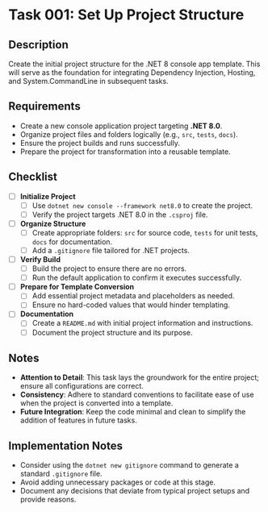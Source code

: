 # Task 001: Set Up Project Structure

## Description

Create the initial project structure for the .NET 8 console app template. This will serve as the foundation for integrating Dependency Injection, Hosting, and System.CommandLine in subsequent tasks.

## Requirements

- Create a new console application project targeting **.NET 8.0**.
- Organize project files and folders logically (e.g., `src`, `tests`, `docs`).
- Ensure the project builds and runs successfully.
- Prepare the project for transformation into a reusable template.

## Checklist

- [ ] **Initialize Project**
    - [ ] Use `dotnet new console --framework net8.0` to create the project.
    - [ ] Verify the project targets .NET 8.0 in the `.csproj` file.
- [ ] **Organize Structure**
    - [ ] Create appropriate folders: `src` for source code, `tests` for unit tests, `docs` for documentation.
    - [ ] Add a `.gitignore` file tailored for .NET projects.
- [ ] **Verify Build**
    - [ ] Build the project to ensure there are no errors.
    - [ ] Run the default application to confirm it executes successfully.
- [ ] **Prepare for Template Conversion**
    - [ ] Add essential project metadata and placeholders as needed.
    - [ ] Ensure no hard-coded values that would hinder templating.
- [ ] **Documentation**
    - [ ] Create a `README.md` with initial project information and instructions.
    - [ ] Document the project structure and its purpose.

## Notes

- **Attention to Detail**: This task lays the groundwork for the entire project; ensure all configurations are correct.
- **Consistency**: Adhere to standard conventions to facilitate ease of use when the project is converted into a template.
- **Future Integration**: Keep the code minimal and clean to simplify the addition of features in future tasks.

## Implementation Notes

- Consider using the `dotnet new gitignore` command to generate a standard `.gitignore` file.
- Avoid adding unnecessary packages or code at this stage.
- Document any decisions that deviate from typical project setups and provide reasons.
